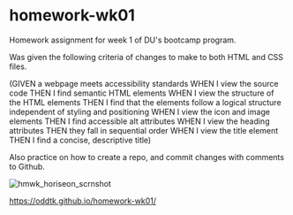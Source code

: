 # homework-wk01

Homework assignment for week 1 of DU's bootcamp program.

Was given the following criteria of changes to make to both HTML and CSS files.

(GIVEN a webpage meets accessibility standards
WHEN I view the source code
THEN I find semantic HTML elements
WHEN I view the structure of the HTML elements
THEN I find that the elements follow a logical structure independent of styling and positioning
WHEN I view the icon and image elements
THEN I find accessible alt attributes
WHEN I view the heading attributes
THEN they fall in sequential order
WHEN I view the title element
THEN I find a concise, descriptive title)

Also practice on how to create a repo, and commit changes with comments to Github.

![hmwk_horiseon_scrnshot](https://user-images.githubusercontent.com/90938940/137661574-f04ce9b0-2270-44bd-a39b-58b252a8de0a.png)

https://oddtk.github.io/homework-wk01/
